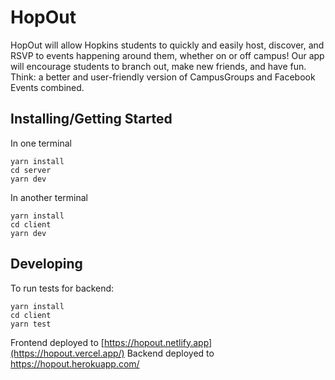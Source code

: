 # HopOut
HopOut will allow Hopkins students to quickly and easily host, discover, and RSVP to events happening around them, whether on or off campus! Our app will encourage students to branch out, make new friends, and have fun. Think: a better and user-friendly version of CampusGroups and Facebook Events combined. 
## Installing/Getting Started
In one terminal
```shell
yarn install
cd server
yarn dev
```
In another terminal
```shell
yarn install
cd client
yarn dev
```
## Developing
To run tests for backend:
```shell
yarn install
cd client
yarn test
```

Frontend deployed to [https://hopout.netlify.app](https://hopout.vercel.app/)
Backend deployed to https://hopout.herokuapp.com/
